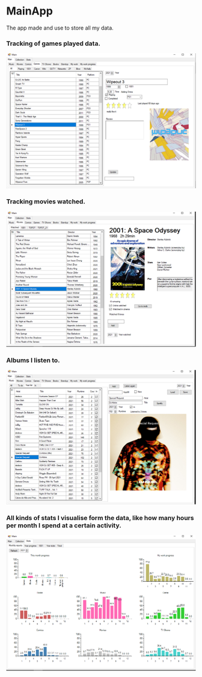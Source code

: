 # MainApp

The app made and use to store all my data.

### Tracking of games played data.
![GameTab](Readme/GameTab.png?raw=true "GameTab")

### Tracking movies watched.
![MoviesTab](Readme/MoviesTab.png?raw=true "MoviesTab")

### Albums I listen to.
![MusicTab](Readme/MusicTab.png?raw=true "MusicTab")

### All kinds of stats I visualise form the data, like how many hours per month I spend at a certain activity.
![StatsTab](Readme/StatsTab.png?raw=true "StatsTab")
